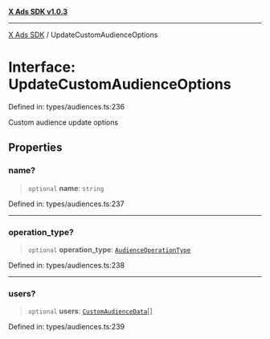 [**X Ads SDK v1.0.3**](../README.md)

***

[X Ads SDK](../globals.md) / UpdateCustomAudienceOptions

# Interface: UpdateCustomAudienceOptions

Defined in: types/audiences.ts:236

Custom audience update options

## Properties

### name?

> `optional` **name**: `string`

Defined in: types/audiences.ts:237

***

### operation\_type?

> `optional` **operation\_type**: [`AudienceOperationType`](../type-aliases/AudienceOperationType.md)

Defined in: types/audiences.ts:238

***

### users?

> `optional` **users**: [`CustomAudienceData`](CustomAudienceData.md)[]

Defined in: types/audiences.ts:239
